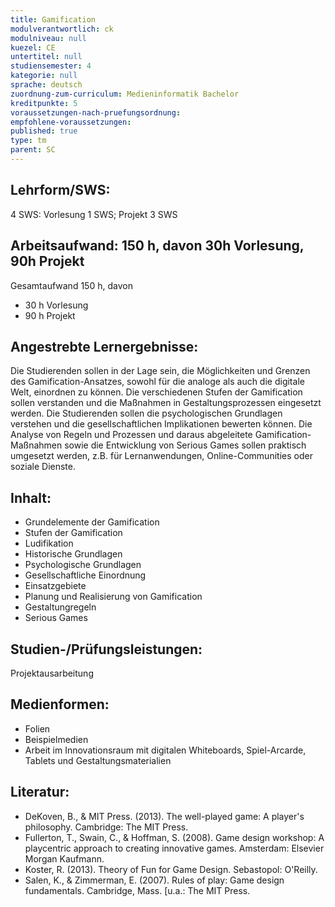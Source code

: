 ```yaml
---
title: Gamification
modulverantwortlich: ck
modulniveau: null
kuezel: CE
untertitel: null
studiensemester: 4
kategorie: null
sprache: deutsch
zuordnung-zum-curriculum: Medieninformatik Bachelor
kreditpunkte: 5
voraussetzungen-nach-pruefungsordnung:
empfohlene-voraussetzungen: 
published: true
type: tm
parent: SC
---
```


## Lehrform/SWS:

4 SWS: Vorlesung 1 SWS; Projekt 3 SWS

## Arbeitsaufwand: 150 h, davon 30h Vorlesung, 90h Projekt 

Gesamtaufwand 150 h, davon 

- 30 h Vorlesung 
- 90 h Projekt

## Angestrebte Lernergebnisse:

Die Studierenden sollen in der Lage sein, die Möglichkeiten und Grenzen des Gamification-Ansatzes, sowohl für die analoge als auch die digitale Welt, einordnen zu können. Die verschiedenen Stufen der Gamification sollen verstanden und die Maßnahmen in Gestaltungsprozessen eingesetzt werden. Die Studierenden sollen die psychologischen Grundlagen verstehen und die gesellschaftlichen Implikationen bewerten können. Die Analyse von Regeln und Prozessen und daraus abgeleitete Gamification-Maßnahmen sowie die Entwicklung von Serious Games sollen praktisch umgesetzt werden, z.B. für Lernanwendungen, Online-Communities oder soziale Dienste.

## Inhalt:
- Grundelemente der Gamification
- Stufen der Gamification
- Ludifikation
- Historische Grundlagen
- Psychologische Grundlagen
- Gesellschaftliche Einordnung
- Einsatzgebiete
- Planung und Realisierung von Gamification
- Gestaltungregeln
- Serious Games


## Studien-/Prüfungsleistungen:
Projektausarbeitung

## Medienformen:
- Folien
- Beispielmedien
- Arbeit im Innovationsraum mit digitalen Whiteboards, Spiel-Arcarde, Tablets und Gestaltungsmaterialien


## Literatur:
- DeKoven, B., & MIT Press. (2013). The well-played game: A player's philosophy. Cambridge: The MIT Press. 
- Fullerton, T., Swain, C., & Hoffman, S. (2008). Game design workshop: A playcentric approach to creating innovative games. Amsterdam: Elsevier Morgan Kaufmann. 
- Koster, R. (2013). Theory of Fun for Game Design. Sebastopol: O'Reilly. 
- Salen, K., & Zimmerman, E. (2007). Rules of play: Game design fundamentals. Cambridge, Mass. [u.a.: The MIT Press. 


